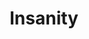 ---
title: "Insanity"

spell:
  schools:
    - name:        "Enchantment"
      subschools:  ["Compulsion"]
      descriptors: ["Mind-Affecting"]
  classes:
    - name:  "Sorcerer/Wizard"
      abbr:  "Sor/Wiz"
      level: 7
  domains:
    - name:  "Charm"
      abbr:  "Charm"
      level: 7
    - name:  "Madness"
      abbr:  "Madness"
      level: 7
  components:         [V, S]
  castingTime:        "1 standard action"
  range:              "Medium (100 ft. + 10 ft./level)"
  target:             "One living creature"
  duration:           "Instantaneous"
  savingThrow:        "Will negates"
  spellResistance:    "Yes"
  description:        |
    The affected creature suffers from a continuous confusion effect, as the spell.

    Remove curse does not remove insanity. Greater restoration, heal, limited wish, miracle, or wish can restore the creature.
---